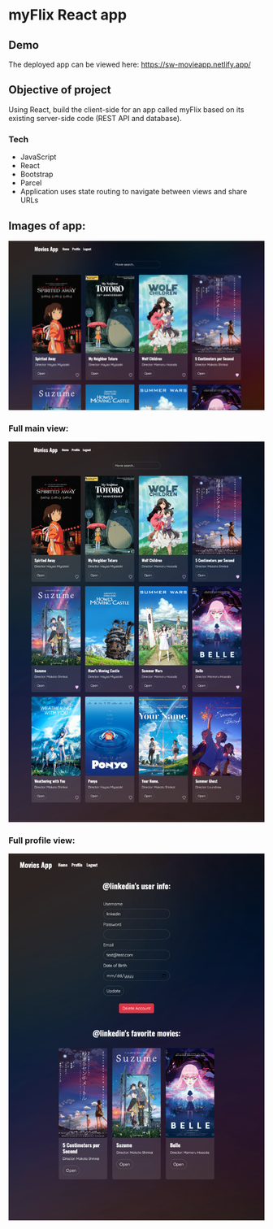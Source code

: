 # myFlix React app

## Demo
The deployed app can be viewed here: https://sw-movieapp.netlify.app/

## Objective of project
Using React, build the client-side for an app called myFlix based on its existing server-side code (REST API and database). 

### Tech
* JavaScript
* React
* Bootstrap
* Parcel
* Application uses state routing to navigate between views and share URLs

## Images of app: 

![top of app](./src/img/movieapp1.png)

### Full main view:

![full view of main view](./src/img/movieapp2.png)

### Full profile view:

![full view of profile](./src/img/movieapp3.png)